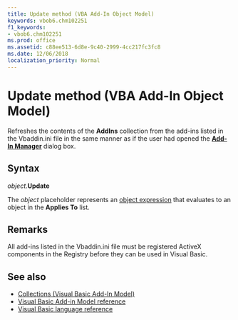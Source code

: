 ```yaml
---
title: Update method (VBA Add-In Object Model)
keywords: vbob6.chm102251
f1_keywords:
- vbob6.chm102251
ms.prod: office
ms.assetid: c88ee513-6d8e-9c40-2999-4cc217fc3fc8
ms.date: 12/06/2018
localization_priority: Normal
---
```



# Update method (VBA Add-In Object Model)

Refreshes the contents of the **AddIns** collection from the add-ins listed in the Vbaddin.ini file in the same manner as if the user had opened the **[Add-In Manager](add-in-manager-dialog-box.md)** dialog box.

## Syntax

_object_.**Update**

The _object_ placeholder represents an [object expression](../../Glossary/vbe-glossary.md#object-expression) that evaluates to an object in the **Applies To** list.

## Remarks

All add-ins listed in the Vbaddin.ini file must be registered ActiveX components in the Registry before they can be used in Visual Basic.

## See also

- [Collections (Visual Basic Add-In Model)](../visual-basic-add-in-model/collections-visual-basic-add-in-model.md)
- [Visual Basic Add-in Model reference](visual-basic-add-in-model-reference.md)
- [Visual Basic language reference](visual-basic-language-reference.md)
